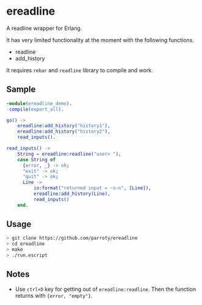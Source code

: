 ereadline
=====
A readline wrapper for Erlang.

It has very limited functionality at the moment with the following functions.
- readline
- add_history

It requires `rebar` and `readline` library to compile and work.

## Sample

```erlang
-module(ereadline_demo).
-compile(export_all).

go() ->
    ereadline:add_history("history1"),
    ereadline:add_history("history2"),
    read_inputs().

read_inputs() ->
    String = ereadline:readline("user> "),
    case String of
      {error, _} -> ok;
      "exit" -> ok;
      "quit" -> ok;
      Line ->
          io:format("returned input = ~s~n", [Line]),
          ereadline:add_history(Line),
          read_inputs()
    end.
```

## Usage

```sh
> git clone https://github.com/parroty/ereadline
> cd ereadline
> make
> ./run.escript
```

## Notes
- Use `ctrl+D` key for getting out of `ereadline:readline`. Then the function returns with `{error, "empty"}`.
